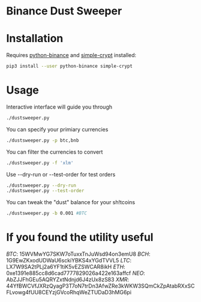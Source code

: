 # Binance Dust Sweeper

# Installation

Requires [python-binance](https://github.com/sammchardy/python-binance) and
[simple-crypt](https://github.com/andrewcooke/simple-crypt)
installed:

```bash
pip3 install --user python-binance simple-crypt
```

# Usage

Interactive interface will guide you through
```bash
./dustsweeper.py
```

You can specify your primiary currencies
```bash
./dustsweeper.py -p btc,bnb
```

You can filter the currencies to convert
```bash
./dustsweeper.py -f 'xlm'
```

Use --dry-run or --test-order for test orders
```bash
./dustsweeper.py --dry-run
./dustsweeper.py --test-order
```

You can tweak the "dust" balance for your sh!tcoins
```bash
./dustsweeper.py -b 0.001 #BTC
```

# If you found the utility useful
*BTC*: 15WVMwYG7SKW7oTuxxTnJuWsd94on3emU8
*BCH*: 1G9EwZKxodUDWaU6sckiYBKS4xYGdTVVL5
*LTC*: LX7W9SA2tPLj2a6YF1tiK5vEZSWCAR8ikH
*ETH*: 0xe1391e885cc8d6cad7777829026a422e163affcf
*NEO*: AbZJJFhGEu5AQRYZxtNdnjd6J4zUx8zS83
*XMR*: 44YfBWCVfJXRzQyagP3T7oN7trDn3AfwZRe3kWKW3SQmCkZpAtabRXxSCFLvowg4fUU8CEYzjGVcoRhqWeZTUDaD3hMG6pi
